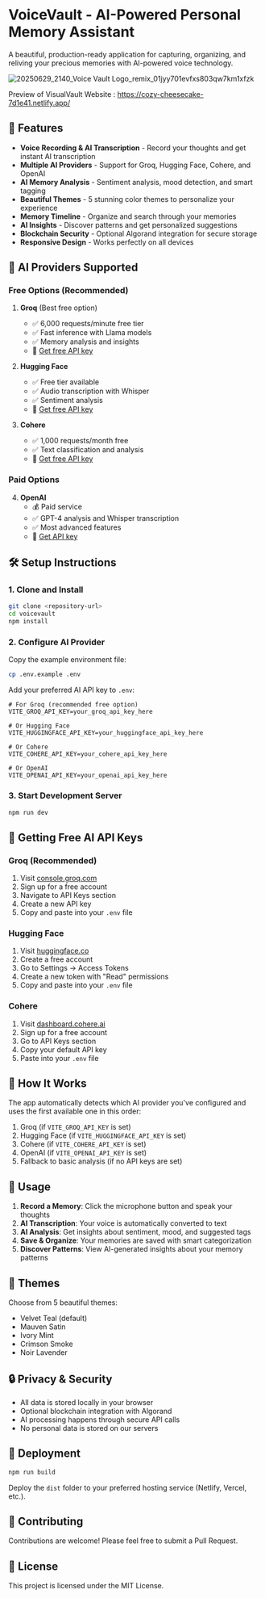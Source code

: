 # VoiceVault - AI-Powered Personal Memory Assistant

A beautiful, production-ready application for capturing, organizing, and reliving your precious memories with AI-powered voice technology.

![20250629_2140_Voice Vault Logo_remix_01jyy701evfxs803qw7km1xfzk](https://github.com/user-attachments/assets/f7095eb3-3eb8-417c-a04b-3127cc733b00)


Preview of VisualVault Website : https://cozy-cheesecake-7d1e41.netlify.app/

## 🚀 Features

- **Voice Recording & AI Transcription** - Record your thoughts and get instant AI transcription
- **Multiple AI Providers** - Support for Groq, Hugging Face, Cohere, and OpenAI
- **AI Memory Analysis** - Sentiment analysis, mood detection, and smart tagging
- **Beautiful Themes** - 5 stunning color themes to personalize your experience
- **Memory Timeline** - Organize and search through your memories
- **AI Insights** - Discover patterns and get personalized suggestions
- **Blockchain Security** - Optional Algorand integration for secure storage
- **Responsive Design** - Works perfectly on all devices

## 🤖 AI Providers Supported

### Free Options (Recommended)

1. **Groq** (Best free option)
   - ✅ 6,000 requests/minute free tier
   - ✅ Fast inference with Llama models
   - ✅ Memory analysis and insights
   - 🔗 [Get free API key](https://console.groq.com/)

2. **Hugging Face**
   - ✅ Free tier available
   - ✅ Audio transcription with Whisper
   - ✅ Sentiment analysis
   - 🔗 [Get free API key](https://huggingface.co/settings/tokens)

3. **Cohere**
   - ✅ 1,000 requests/month free
   - ✅ Text classification and analysis
   - 🔗 [Get free API key](https://dashboard.cohere.ai/)

### Paid Options

4. **OpenAI**
   - 💰 Paid service
   - ✅ GPT-4 analysis and Whisper transcription
   - ✅ Most advanced features
   - 🔗 [Get API key](https://platform.openai.com/api-keys)

## 🛠️ Setup Instructions

### 1. Clone and Install
```bash
git clone <repository-url>
cd voicevault
npm install
```

### 2. Configure AI Provider
Copy the example environment file:
```bash
cp .env.example .env
```

Add your preferred AI API key to `.env`:
```env
# For Groq (recommended free option)
VITE_GROQ_API_KEY=your_groq_api_key_here

# Or Hugging Face
VITE_HUGGINGFACE_API_KEY=your_huggingface_api_key_here

# Or Cohere
VITE_COHERE_API_KEY=your_cohere_api_key_here

# Or OpenAI
VITE_OPENAI_API_KEY=your_openai_api_key_here
```

### 3. Start Development Server
```bash
npm run dev
```

## 🎯 Getting Free AI API Keys

### Groq (Recommended)
1. Visit [console.groq.com](https://console.groq.com/)
2. Sign up for a free account
3. Navigate to API Keys section
4. Create a new API key
5. Copy and paste into your `.env` file

### Hugging Face
1. Visit [huggingface.co](https://huggingface.co/)
2. Create a free account
3. Go to Settings → Access Tokens
4. Create a new token with "Read" permissions
5. Copy and paste into your `.env` file

### Cohere
1. Visit [dashboard.cohere.ai](https://dashboard.cohere.ai/)
2. Sign up for a free account
3. Go to API Keys section
4. Copy your default API key
5. Paste into your `.env` file

## 🔧 How It Works

The app automatically detects which AI provider you've configured and uses the first available one in this order:
1. Groq (if `VITE_GROQ_API_KEY` is set)
2. Hugging Face (if `VITE_HUGGINGFACE_API_KEY` is set)
3. Cohere (if `VITE_COHERE_API_KEY` is set)
4. OpenAI (if `VITE_OPENAI_API_KEY` is set)
5. Fallback to basic analysis (if no API keys are set)

## 📱 Usage

1. **Record a Memory**: Click the microphone button and speak your thoughts
2. **AI Transcription**: Your voice is automatically converted to text
3. **AI Analysis**: Get insights about sentiment, mood, and suggested tags
4. **Save & Organize**: Your memories are saved with smart categorization
5. **Discover Patterns**: View AI-generated insights about your memory patterns

## 🎨 Themes

Choose from 5 beautiful themes:
- Velvet Teal (default)
- Mauven Satin
- Ivory Mint
- Crimson Smoke
- Noir Lavender

## 🔒 Privacy & Security

- All data is stored locally in your browser
- Optional blockchain integration with Algorand
- AI processing happens through secure API calls
- No personal data is stored on our servers

## 🚀 Deployment

```bash
npm run build
```

Deploy the `dist` folder to your preferred hosting service (Netlify, Vercel, etc.).

## 🤝 Contributing

Contributions are welcome! Please feel free to submit a Pull Request.

## 📄 License

This project is licensed under the MIT License.
